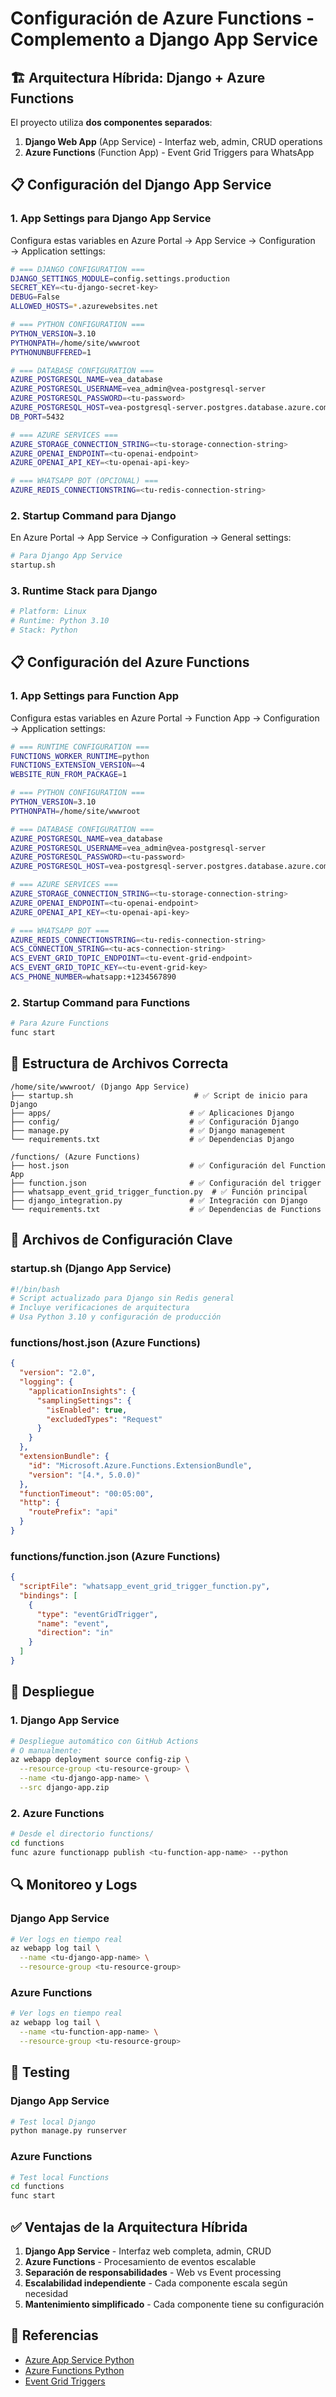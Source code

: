 # Configuración de Azure Functions - Complemento a Django App Service

## 🏗️ **Arquitectura Híbrida: Django + Azure Functions**

El proyecto utiliza **dos componentes separados**:

1. **Django Web App** (App Service) - Interfaz web, admin, CRUD operations
2. **Azure Functions** (Function App) - Event Grid Triggers para WhatsApp

## 📋 **Configuración del Django App Service**

### **1. App Settings para Django App Service**

Configura estas variables en Azure Portal → App Service → Configuration → Application settings:

```bash
# === DJANGO CONFIGURATION ===
DJANGO_SETTINGS_MODULE=config.settings.production
SECRET_KEY=<tu-django-secret-key>
DEBUG=False
ALLOWED_HOSTS=*.azurewebsites.net

# === PYTHON CONFIGURATION ===
PYTHON_VERSION=3.10
PYTHONPATH=/home/site/wwwroot
PYTHONUNBUFFERED=1

# === DATABASE CONFIGURATION ===
AZURE_POSTGRESQL_NAME=vea_database
AZURE_POSTGRESQL_USERNAME=vea_admin@vea-postgresql-server
AZURE_POSTGRESQL_PASSWORD=<tu-password>
AZURE_POSTGRESQL_HOST=vea-postgresql-server.postgres.database.azure.com
DB_PORT=5432

# === AZURE SERVICES ===
AZURE_STORAGE_CONNECTION_STRING=<tu-storage-connection-string>
AZURE_OPENAI_ENDPOINT=<tu-openai-endpoint>
AZURE_OPENAI_API_KEY=<tu-openai-api-key>

# === WHATSAPP BOT (OPCIONAL) ===
AZURE_REDIS_CONNECTIONSTRING=<tu-redis-connection-string>
```

### **2. Startup Command para Django**

En Azure Portal → App Service → Configuration → General settings:

```bash
# Para Django App Service
startup.sh
```

### **3. Runtime Stack para Django**

```bash
# Platform: Linux
# Runtime: Python 3.10
# Stack: Python
```

## 📋 **Configuración del Azure Functions**

### **1. App Settings para Function App**

Configura estas variables en Azure Portal → Function App → Configuration → Application settings:

```bash
# === RUNTIME CONFIGURATION ===
FUNCTIONS_WORKER_RUNTIME=python
FUNCTIONS_EXTENSION_VERSION=~4
WEBSITE_RUN_FROM_PACKAGE=1

# === PYTHON CONFIGURATION ===
PYTHON_VERSION=3.10
PYTHONPATH=/home/site/wwwroot

# === DATABASE CONFIGURATION ===
AZURE_POSTGRESQL_NAME=vea_database
AZURE_POSTGRESQL_USERNAME=vea_admin@vea-postgresql-server
AZURE_POSTGRESQL_PASSWORD=<tu-password>
AZURE_POSTGRESQL_HOST=vea-postgresql-server.postgres.database.azure.com

# === AZURE SERVICES ===
AZURE_STORAGE_CONNECTION_STRING=<tu-storage-connection-string>
AZURE_OPENAI_ENDPOINT=<tu-openai-endpoint>
AZURE_OPENAI_API_KEY=<tu-openai-api-key>

# === WHATSAPP BOT ===
AZURE_REDIS_CONNECTIONSTRING=<tu-redis-connection-string>
ACS_CONNECTION_STRING=<tu-acs-connection-string>
ACS_EVENT_GRID_TOPIC_ENDPOINT=<tu-event-grid-endpoint>
ACS_EVENT_GRID_TOPIC_KEY=<tu-event-grid-key>
ACS_PHONE_NUMBER=whatsapp:+1234567890
```

### **2. Startup Command para Functions**

```bash
# Para Azure Functions
func start
```

## 📁 **Estructura de Archivos Correcta**

```
/home/site/wwwroot/ (Django App Service)
├── startup.sh                           # ✅ Script de inicio para Django
├── apps/                               # ✅ Aplicaciones Django
├── config/                             # ✅ Configuración Django
├── manage.py                           # ✅ Django management
└── requirements.txt                    # ✅ Dependencias Django

/functions/ (Azure Functions)
├── host.json                           # ✅ Configuración del Function App
├── function.json                       # ✅ Configuración del trigger
├── whatsapp_event_grid_trigger_function.py  # ✅ Función principal
├── django_integration.py               # ✅ Integración con Django
└── requirements.txt                    # ✅ Dependencias de Functions
```

## 🔧 **Archivos de Configuración Clave**

### **startup.sh (Django App Service)**
```bash
#!/bin/bash
# Script actualizado para Django sin Redis general
# Incluye verificaciones de arquitectura
# Usa Python 3.10 y configuración de producción
```

### **functions/host.json (Azure Functions)**
```json
{
  "version": "2.0",
  "logging": {
    "applicationInsights": {
      "samplingSettings": {
        "isEnabled": true,
        "excludedTypes": "Request"
      }
    }
  },
  "extensionBundle": {
    "id": "Microsoft.Azure.Functions.ExtensionBundle",
    "version": "[4.*, 5.0.0)"
  },
  "functionTimeout": "00:05:00",
  "http": {
    "routePrefix": "api"
  }
}
```

### **functions/function.json (Azure Functions)**
```json
{
  "scriptFile": "whatsapp_event_grid_trigger_function.py",
  "bindings": [
    {
      "type": "eventGridTrigger",
      "name": "event",
      "direction": "in"
    }
  ]
}
```

## 🚀 **Despliegue**

### **1. Django App Service**

```bash
# Despliegue automático con GitHub Actions
# O manualmente:
az webapp deployment source config-zip \
  --resource-group <tu-resource-group> \
  --name <tu-django-app-name> \
  --src django-app.zip
```

### **2. Azure Functions**

```bash
# Desde el directorio functions/
cd functions
func azure functionapp publish <tu-function-app-name> --python
```

## 🔍 **Monitoreo y Logs**

### **Django App Service**
```bash
# Ver logs en tiempo real
az webapp log tail \
  --name <tu-django-app-name> \
  --resource-group <tu-resource-group>
```

### **Azure Functions**
```bash
# Ver logs en tiempo real
az webapp log tail \
  --name <tu-function-app-name> \
  --resource-group <tu-resource-group>
```

## 🧪 **Testing**

### **Django App Service**
```bash
# Test local Django
python manage.py runserver
```

### **Azure Functions**
```bash
# Test local Functions
cd functions
func start
```

## ✅ **Ventajas de la Arquitectura Híbrida**

1. **Django App Service** - Interfaz web completa, admin, CRUD
2. **Azure Functions** - Procesamiento de eventos escalable
3. **Separación de responsabilidades** - Web vs Event processing
4. **Escalabilidad independiente** - Cada componente escala según necesidad
5. **Mantenimiento simplificado** - Cada componente tiene su configuración

## 🔗 **Referencias**

- [Azure App Service Python](https://docs.microsoft.com/en-us/azure/app-service/configure-language-python)
- [Azure Functions Python](https://docs.microsoft.com/en-us/azure/azure-functions/functions-reference-python)
- [Event Grid Triggers](https://docs.microsoft.com/en-us/azure/azure-functions/functions-bindings-event-grid) 